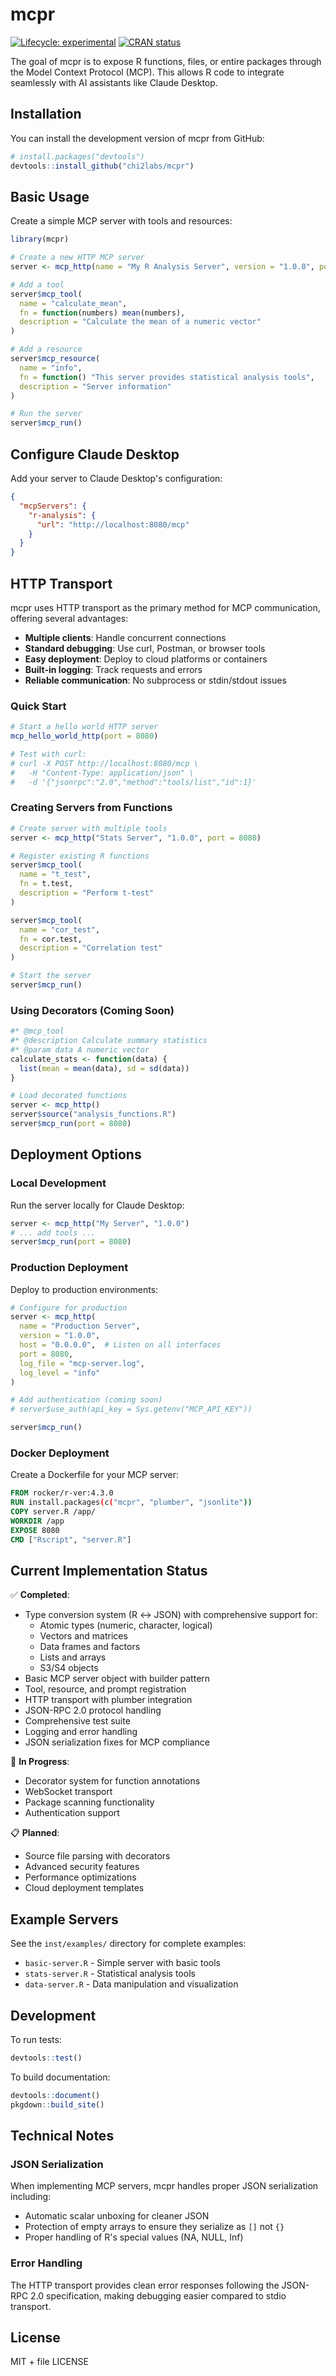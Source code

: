 # mcpr

<!-- badges: start -->
[![Lifecycle: experimental](https://img.shields.io/badge/lifecycle-experimental-orange.svg)](https://lifecycle.r-lib.org/articles/stages.html#experimental)
[![CRAN status](https://www.r-pkg.org/badges/version/mcpr)](https://CRAN.R-project.org/package=mcpr)
<!-- badges: end -->

The goal of mcpr is to expose R functions, files, or entire packages through the Model Context Protocol (MCP). This allows R code to integrate seamlessly with AI assistants like Claude Desktop.

## Installation

You can install the development version of mcpr from GitHub:

``` r
# install.packages("devtools")
devtools::install_github("chi2labs/mcpr")
```

## Basic Usage

Create a simple MCP server with tools and resources:

```r
library(mcpr)

# Create a new HTTP MCP server
server <- mcp_http(name = "My R Analysis Server", version = "1.0.0", port = 8080)

# Add a tool
server$mcp_tool(
  name = "calculate_mean",
  fn = function(numbers) mean(numbers),
  description = "Calculate the mean of a numeric vector"
)

# Add a resource
server$mcp_resource(
  name = "info",
  fn = function() "This server provides statistical analysis tools",
  description = "Server information"
)

# Run the server
server$mcp_run()
```

## Configure Claude Desktop

Add your server to Claude Desktop's configuration:

```json
{
  "mcpServers": {
    "r-analysis": {
      "url": "http://localhost:8080/mcp"
    }
  }
}
```

## HTTP Transport

mcpr uses HTTP transport as the primary method for MCP communication, offering several advantages:

- **Multiple clients**: Handle concurrent connections
- **Standard debugging**: Use curl, Postman, or browser tools
- **Easy deployment**: Deploy to cloud platforms or containers
- **Built-in logging**: Track requests and errors
- **Reliable communication**: No subprocess or stdin/stdout issues

### Quick Start

```r
# Start a hello world HTTP server
mcp_hello_world_http(port = 8080)

# Test with curl:
# curl -X POST http://localhost:8080/mcp \
#   -H "Content-Type: application/json" \
#   -d '{"jsonrpc":"2.0","method":"tools/list","id":1}'
```

### Creating Servers from Functions

```r
# Create server with multiple tools
server <- mcp_http("Stats Server", "1.0.0", port = 8080)

# Register existing R functions
server$mcp_tool(
  name = "t_test",
  fn = t.test,
  description = "Perform t-test"
)

server$mcp_tool(
  name = "cor_test",
  fn = cor.test,
  description = "Correlation test"
)

# Start the server
server$mcp_run()
```

### Using Decorators (Coming Soon)

```r
#* @mcp_tool
#* @description Calculate summary statistics
#* @param data A numeric vector
calculate_stats <- function(data) {
  list(mean = mean(data), sd = sd(data))
}

# Load decorated functions
server <- mcp_http()
server$source("analysis_functions.R")
server$mcp_run(port = 8080)
```

## Deployment Options

### Local Development
Run the server locally for Claude Desktop:

```r
server <- mcp_http("My Server", "1.0.0")
# ... add tools ...
server$mcp_run(port = 8080)
```

### Production Deployment
Deploy to production environments:

```r
# Configure for production
server <- mcp_http(
  name = "Production Server",
  version = "1.0.0",
  host = "0.0.0.0",  # Listen on all interfaces
  port = 8080,
  log_file = "mcp-server.log",
  log_level = "info"
)

# Add authentication (coming soon)
# server$use_auth(api_key = Sys.getenv("MCP_API_KEY"))

server$mcp_run()
```

### Docker Deployment
Create a Dockerfile for your MCP server:

```dockerfile
FROM rocker/r-ver:4.3.0
RUN install.packages(c("mcpr", "plumber", "jsonlite"))
COPY server.R /app/
WORKDIR /app
EXPOSE 8080
CMD ["Rscript", "server.R"]
```

## Current Implementation Status

✅ **Completed**:
- Type conversion system (R ↔ JSON) with comprehensive support for:
  - Atomic types (numeric, character, logical)
  - Vectors and matrices
  - Data frames and factors
  - Lists and arrays
  - S3/S4 objects
- Basic MCP server object with builder pattern
- Tool, resource, and prompt registration
- HTTP transport with plumber integration
- JSON-RPC 2.0 protocol handling
- Comprehensive test suite
- Logging and error handling
- JSON serialization fixes for MCP compliance

🚧 **In Progress**:
- Decorator system for function annotations
- WebSocket transport
- Package scanning functionality
- Authentication support

📋 **Planned**:
- Source file parsing with decorators
- Advanced security features
- Performance optimizations
- Cloud deployment templates

## Example Servers

See the `inst/examples/` directory for complete examples:
- `basic-server.R` - Simple server with basic tools
- `stats-server.R` - Statistical analysis tools
- `data-server.R` - Data manipulation and visualization

## Development

To run tests:

```r
devtools::test()
```

To build documentation:

```r
devtools::document()
pkgdown::build_site()
```

## Technical Notes

### JSON Serialization
When implementing MCP servers, mcpr handles proper JSON serialization including:
- Automatic scalar unboxing for cleaner JSON
- Protection of empty arrays to ensure they serialize as `[]` not `{}`
- Proper handling of R's special values (NA, NULL, Inf)

### Error Handling
The HTTP transport provides clean error responses following the JSON-RPC 2.0 specification, making debugging easier compared to stdio transport.

## License

MIT + file LICENSE